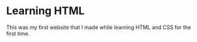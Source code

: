 # Learning HTML

This was my first website that I made while learning HTML and CSS for the first time.